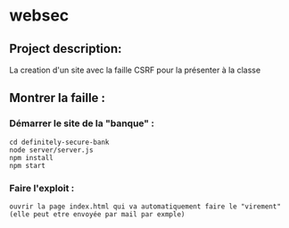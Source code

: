 # websec
## Project description: 
La creation d'un site avec la faille CSRF pour la présenter à  la classe

## Montrer la faille :
  ### Démarrer le site de la "banque" :
    cd definitely-secure-bank
    node server/server.js
    npm install
    npm start
  ### Faire l'exploit : 
    ouvrir la page index.html qui va automatiquement faire le "virement" (elle peut etre envoyée par mail par exmple)
